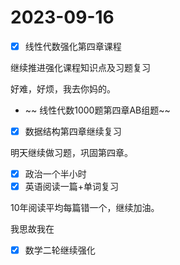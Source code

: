 # 2023-09-16

* [X] 线性代数强化第四章课程

继续推进强化课程知识点及习题复习

好难，好烦，我去你妈的。

* ~~ 线性代数1000题第四章AB组题~~

* [X] 数据结构第四章继续复习

明天继续做习题，巩固第四章。

* [X] 政治一个半小时
* [X] 英语阅读一篇+单词复习

10年阅读平均每篇错一个，继续加油。

我思故我在

* [X] 数学二轮继续强化
